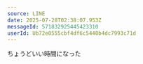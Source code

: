 ```yaml
---
source: LINE
date: 2025-07-28T02:38:07.953Z
messageId: 571832925445423310
userId: Ub72e0555cbf4df6c5440b4dc7993c71d
---
```


ちょうどいい時間になった